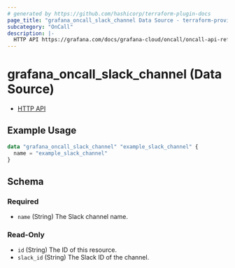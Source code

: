 ```yaml
---
# generated by https://github.com/hashicorp/terraform-plugin-docs
page_title: "grafana_oncall_slack_channel Data Source - terraform-provider-grafana"
subcategory: "OnCall"
description: |-
  HTTP API https://grafana.com/docs/grafana-cloud/oncall/oncall-api-reference/slack_channels/
---
```


# grafana_oncall_slack_channel (Data Source)

* [HTTP API](https://grafana.com/docs/grafana-cloud/oncall/oncall-api-reference/slack_channels/)

## Example Usage

```terraform
data "grafana_oncall_slack_channel" "example_slack_channel" {
  name = "example_slack_channel"
}
```

<!-- schema generated by tfplugindocs -->
## Schema

### Required

- `name` (String) The Slack channel name.

### Read-Only

- `id` (String) The ID of this resource.
- `slack_id` (String) The Slack ID of the channel.


